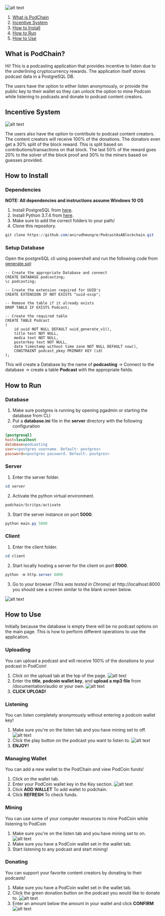 ![alt text](documentation_assets/images/logo.png "Podchain logo")

[pyversion-button]: https://img.shields.io/pypi/pyversions/Markdown.svg

1. [What is PodChain](#What-is-PodChain?)  
2. [Incentive System](#Incentive-System)
4. [How to Install](#How-to-Install)
5. [How to Run](#How-to-Run)
6. [How to Use](#How-to-Use)

## What is PodChain?

Hi! This is a podcasting application that provides incentive to listen due to the underlining cryptocurrency rewards. The application itself stores podcast data in a PostgreSQL DB. 

The users have the option to either listen anonymously, or provide the public key to their wallet so they can unlock the option to mine Podcoin while listening to podcasts and donate to podcast content creators.

## Incentive System

![alt text](documentation_assets/images/incentive_distribution.png "Incentive Distribution")

The users also have the option to contribute to podcast content creators. The content creators will receive 100% of the donations. The donators even get a 30% split of the block reward. This is split based on contributions/transactions on that block. The last 50% of the reward goes 20% to the solver of the block proof and 30% to the miners based on guesses provided.

## How to Install

### Dependencies

**NOTE: All dependencies and instructions assume Windows 10 OS**

1. Install PostgreSQL from [here](https://www.enterprisedb.com/thank-you-downloading-postgresql?anid=1257093).
2. Install Python 3.7.4 from [here](https://www.python.org/ftp/python/3.7.4/python-3.7.4-amd64.exe).
3. Make sure to add the correct folders to your path/
4. Clone this repository.
```powershell
git clone https://github.com/anirudhmungre/PodcastAsABlockchain.git
```

### Setup Database

Open the postgreSQL cli using powershell and run the following code from [generate.sql](database/generate.sql):
```postgresql
-- Create the appropriate Database and connect
CREATE DATABASE podcasting;
\c podcasting;

-- Create the extension required for UUID's
CREATE EXTENSION IF NOT EXISTS "uuid-ossp";

-- Remove the table if it already exists
DROP TABLE IF EXISTS Podcast;

-- Create the required table
CREATE TABLE Podcast
(
    id uuid NOT NULL DEFAULT uuid_generate_v1(),
    title text NOT NULL,
    media text NOT NULL,
    posterkey text NOT NULL,
    date timestamp without time zone NOT NULL DEFAULT now(),
    CONSTRAINT podcast_pkey PRIMARY KEY (id)
);
```
This will create a Database by the name of **podcasting** -> Connect to the database -> create a table **Podcast** with the appropriate fields.

## How to Run

### Database

1. Make sure postgres is running by opening pgadmin or starting the database from CLI
2. Put a **database.ini** file in the **server** directory with the following configuration
```ini
[postgresql]
host=localhost
database=podcasting
user=<postgres username. Default: postgres>
password=<postgres password. Default: postgres>
```

### Server

1. Enter the server folder.
```powershell
cd server
```
2. Activate the python virtual environment.
```powershell
podchain/Scritps/activate
```
3. Start the server instance on port **5000**.
```powershell
python main.py 5000
```

### Client

1. Enter the client folder.
```powershell
cd client
```
2. Start locally hosting a server for the client on port **8000**.
```powershell
python -m http.server 8000
```
3. Go to your browser *(This was tested in Chrome)* at http://localhost:8000 you should see a screen similar to the blank screen below.

![alt text](documentation_assets/images/main_screen_blank.png "Blank Main Screen")


## How to Use

Initially because the database is empty there will be no podcast options on the main page. This is how to perform different operations to use the application.

### Uploading

You can upload a podcast and will receive 100% of the donations to your podcast in PodCoin!

1. Click on the upload tab at the top of the page.
![alt text](documentation_assets/images/click_upload_tab.png "Click Upload Tab")
2. Enter the **title**, **podcoin wallet key**, and **upload a mp3 file** from /documentation/audio or your own.
![alt text](documentation_assets/images/upload_information.png "Enter Podcast Info and Upload MP3")
3. **CLICK UPLOAD!**

### Listening

You can listen completely anonymously without entering a podcoin wallet key!

1. Make sure you're on the listen tab and you have mining set to off.
![alt text](documentation_assets/images/anon_listening.png "Mining option set to off")
2. Click the play button on the podcast you want to listen to.
![alt text](documentation_assets/images/click_play.png "Click play button")
3. **ENJOY!**

### Managing Wallet

You can add a new wallet to the PodChain and view PodCoin funds!

1. Click on the wallet tab.  
2. Enter your PodCoin wallet key in the Key section.
![alt text](documentation_assets/images/enter_wallet.png "Click play button")
3. Click **ADD WALLET** To add wallet to podchain.
3. Click **REFRESH** To check funds.

### Mining

You can use some of your computer resources to mine PodCoin while listening to PodCoin

1. Make sure you're on the listen tab and you have mining set to on.
![alt text](documentation_assets/images/mining_on.png "Set Mining On")
2. Make sure you have a PodCoin wallet set in the wallet tab.
3. Start listening to any podcast and start mining!

### Donating

You can support your favorite content creators by donating to their podcasts!

1. Make sure you have a PodCoin wallet set in the wallet tab.
2. Click the green donation button on the podcast you would like to donate to.
![alt text](documentation_assets/images/click_donate.png "Click Donation Button")
3. Enter an amount below the amount in your wallet and click **CONFIRM**
![alt text](documentation_assets/images/confirm_donation.png "Click Donation Button")
